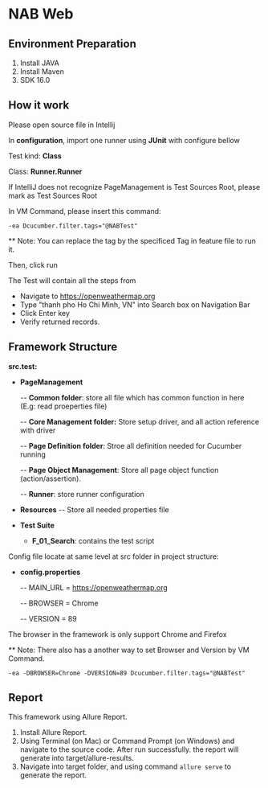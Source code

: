 
# NAB Web

## Environment Preparation
1. Install JAVA
2. Install Maven
3. SDK 16.0

## How it work
Please open source file in Intellij

In **configuration**, import one runner using **JUnit** with configure bellow

Test kind: **Class**

Class: **Runner.Runner**

If IntelliJ does not recognize PageManagement is Test Sources Root, please mark as Test Sources Root


In VM Command, please insert this command:

    -ea Dcucumber.filter.tags="@NABTest"

** Note: You can replace the tag by the specificed Tag in feature file to run it.

Then, click run

The Test will contain all the steps from
- Navigate to https://openweathermap.org
- Type "thanh pho Ho Chi Minh, VN" into Search box on Navigation Bar
- Click Enter key
- Verify returned records.

## Framework Structure

**src.test:**
- **PageManagement**
  
  -- **Common folder**: store all file which has common function in here (E.g: read proeperties file)
  
  -- **Core Management folder:** Store setup driver, and all action reference with driver
  
  -- **Page Definition folder**: Stroe all definition needed for Cucumber running 
  
  -- **Page Object Management**: Store all page object function (action/assertion).

  -- **Runner**: store runner configuration
- **Resources**
  -- Store all needed properties file
- **Test Suite**
    - **F_01_Search**: contains the test script

Config file locate at same level at src folder in project structure:
- **config.properties**
  
  -- MAIN_URL = https://openweathermap.org
  
  -- BROWSER = Chrome
 
  -- VERSION = 89

The browser in the framework is only support Chrome and Firefox

** Note: There also has a another way to set Browser and Version by VM Command.

    -ea -DBROWSER=Chrome -DVERSION=89 Dcucumber.filter.tags="@NABTest"

## Report
This framework using Allure Report.

1. Install Allure Report.
2. Using Terminal (on Mac) or Command Prompt (on Windows) and navigate to the source code. After run successfully. the report will generate into target/allure-results.
3. Navigate into target folder, and using command `allure serve` to generate the report.


